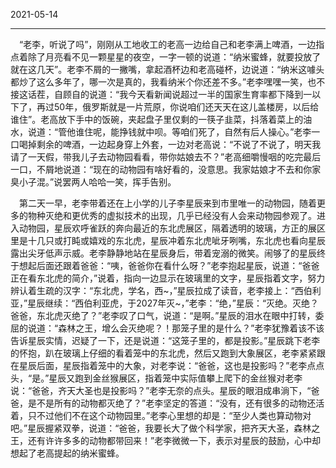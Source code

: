 2021-05-14

---

&emsp;“老李，听说了吗”，刚刚从工地收工的老高一边给自己和老李满上啤酒，一边指点着除了月亮看不见一颗星星的夜空，一字一顿的说道：“纳米蜜蜂，就要投放了就在这几天”。老李不屑的一撇嘴，拿起酒杯边和老高碰杯，边说道：“纳米这噱头都炒了这么多年了，哪一次是真的，我看纳米个你还差不多。”老李嘿嘿一笑，也不接这话茬，自顾自的说道：“我今天看新闻说超过一半的国家生育率都下降到一以下了，再过50年，俄罗斯就是一片荒原，你说咱们还天天在这儿盖楼房，以后给谁住”。老高放下手中的饭碗，夹起盘子里仅剩的一筷子韭菜，抖落着菜上的油水，说道：“管他谁住呢，能挣钱就中呗。等咱们死了，自然有后人操心。”老李一口喝掉剩余的啤酒，一边起身穿上外套，一边对老高说：“不说了不说了，明天我请了一天假，带我儿子去动物园看看，带你姑娘去不？”老高细嚼慢咽的吃完最后一口，不屑地说道：“现在的动物园有啥好看的，没意思。我家姑娘才不去和你家臭小子混。”说罢两人哈哈一笑，挥手告别。

&emsp;第二天一早，老李带着还在上小学的儿子李星辰来到市里唯一的动物园，随着更多的物种灭绝和更优秀的虚拟技术的出现，几乎已经没有人会来动物园参观了。进入动物园，星辰欢呼雀跃的奔向最近的东北虎展区，隔着透明的玻璃，方正的展区里是十几只或打盹或嬉戏的东北虎，星辰冲着东北虎呲牙咧嘴，东北虎也看向星辰露出尖牙低声示威。老李静静地站在星辰身后，带着宠溺的微笑。闹够了的星辰终于想起后面还跟着爸爸：“咦，爸爸你在看什么呀？”老李抱起星辰，说道：“爸爸正在看东北虎的简介，”说着，指向一边显示在玻璃里的文字，星辰指着文字，努力辨认着生疏的汉字：“东北虎，学名，西~，”星辰拉成了读音，老李接上：“西伯利亚，”星辰继续：“西伯利亚虎，于2027年灭~，”老李：“绝，”星辰：“灭绝。灭绝？爸爸，东北虎灭绝了？”老李叹了口气，说道：“是啊。”星辰的泪水在眼中打转，委屈的说道：“森林之王，增么会灭绝呢？！那笼子里的是什么？”老李犹豫着该不该告诉星辰实情，迟疑了一下，还是说道：“这笼子里的，都是投影。”星辰跳下老李的怀抱，趴在玻璃上仔细的看着笼中的东北虎，然后又跑到大象展区，老李紧紧跟在星辰后面，星辰指着笼中的大象，对老李说：“爸爸，这也是投影吗？”老李点点头，“是。”星辰又跑到金丝猴展区，指着笼中实际值攀上爬下的金丝猴对老李说：“爸爸，齐天大圣也是投影吗？”老李无奈的点头。星辰的眼泪成串淌下，“爸爸，是不是所有的动物都灭绝了？”老李坚定的答道：“没有，还有很多的动物还活着，只不过他们不在这个动物园里。”老李心里想的却是：“至少人类也算动物对吧。”星辰握紧双拳，说道：“爸爸，我要长大了做个科学家，把齐天大圣，森林之王，还有许许多多的动物都带回来！”老李微微一下，表示对星辰的鼓励，心中却想起了老高提起的纳米蜜蜂。